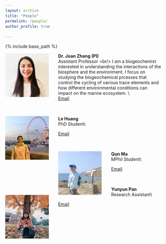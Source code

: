```yaml
---
layout: archive
title: "People"
permalink: /people/
author_profile: true

---
```


{% include base_path %}


<img align="left" style="float: left; padding-right: 30px;" src="/images/profile.png" width="140" height="140">  **Dr. Joan Zhang (PI)**
<br/>
Assistant Professor \<br/>
I am a biogeochemist interested in understanding the interactions of the biosphere and the environment. I focus on studying the biogeochemical prcesses that control the cycling of various trace elements and how different environmental conditions can impact on the marine ecosystem. \ 
<br/>
[Email](mailto:qiongz@ust.hk) &nbsp; &nbsp; &nbsp; 

<br/><br/>
<img align="left" style="float: left; padding-right: 30px;" src="/images/huangle.png" width="140" height="140">  **Le Huang**
<br/>
PhD Student\
<!---
I am a PhD student studying marine environmental science. 
-->
[Email](mailto:lhuangbu@connect.ust.hk) &nbsp; &nbsp; &nbsp;  

<br/><br/>
<img align="left" style="float: left; padding-right: 30px;" src="/images/Maqun.jpg" width="140" height="140">  **Qun Ma**
<br/>
MPhil Student\
<!---
My research focuses on how environmental factors affect the global distribution of Coccolithophores and models used to predict the ecological nich shift of phytoplankton in the future. Also, I am very interested in the distribution of different trace metals in coastal waters and oceans.
-->
[Email](mailto:qmaat@connect.ust.hk) &nbsp; &nbsp; &nbsp; 

<br/><br/>
<img align="left" style="float: left; padding-right: 30px;" src="/images/Panyunyun.png" width="140" height="140">  **Yunyun Pan**
<br/>
Research Assistant\
<!---
I am a graduate master's student from Sichuan University, majoring in Biology Engineering, especially microalgae. 
-->
[Email](mailto:yunyunpan@ust.hk) &nbsp; &nbsp; &nbsp; 










